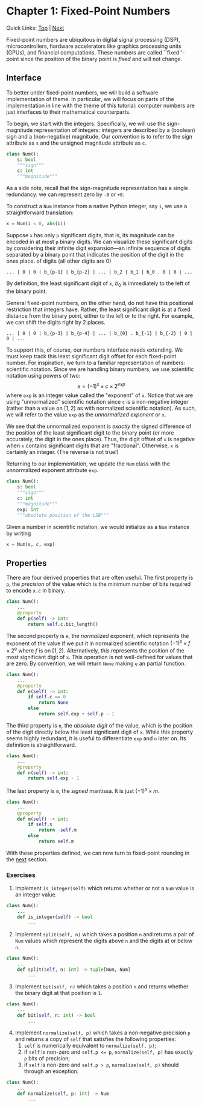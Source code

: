 # Chapter 1: Fixed-Point Numbers

Quick Links: [Top](../README.md) | [Next](02-fixed-round.md)

Fixed-point numbers are ubiquitous
  in digital signal processing (DSP), microcontrollers,
  hardware accelerators like graphics processing units (GPUs),
  and financial computations.
These numbers are called ``fixed''-point
  since the position of the binary point
  is _fixed_ and will not change.

## Interface

To better under fixed-point numbers,
  we will build a software implementation
  of theme.
In particular,
  we will focus on parts of the implementation
  in line with the theme of this tutorial:
  computer numbers are just interfaces to
  their mathematical counterparts.

To begin,
  we start with the integers.
Specifically,
  we will use the sign-magnitude representation
  of integers: integers are described by a (boolean) sign
  and a (non-negative) magnitude.
Our convention is to refer
  to the sign attribute as `s` and
  the unsigned magnitude attribute as `c`.
```python
class Num():
    s: bool
    """sign"""
    c: int
    """magnitude"""
```
As a side note,
  recall that the sign-magnitude representation
  has a single redundancy: we can represent
  zero by `-0` or `+0`.

To construct a `Num` instance from a native Python integer, say `i`,
  we use a straightforward translation:
```python
x = Num(i < 0, abs(i))
```
Suppose `x` has only `p` significant digits,
  that is, its magnitude can be encoded in
  at most `p` binary digits.
We can visualize these significant digits
  by considering their infinite digit expansion&mdash;an
  infinite sequence of digits separated by
  a binary point that indicates the position
  of the digit in the ones place.
  of digits (all other digits are 0)
```
... | 0 | 0 | b_{p-1} | b_{p-2} | ... | b_2 | b_1 | b_0 . 0 | 0 | ... 
```
By definition,
  the least significant digit of `x`,
  $b_0$ is immediately to the left of the binary point.

General fixed-point numbers,
  on the other hand, do not have this positional
  restriction that integers have.
Rather,
  the least significant digit is at a fixed
  distance from the binary point,
  either to the left or to the right.
For example,
  we can shift the digits right by 2 places.
```
... | 0 | 0 | b_{p-3} | b_{p-4} | ... | b_{0} . b_{-1} | b_{-2} | 0 | 0 | ... 
```

To support this, of course,
  our numbers interface needs extending.
We must keep track this least significant digit
  offset for each fixed-point number.
For inspiration,
  we turn to a familiar representation of numbers:
  scientific notation.
Since we are handling binary numbers,
  we use scientific notation using powers of two:
$$
x = (-1)^s \times c \times 2^{exp}
$$
where `exp` is an integer value called the "exponent" of `x`.
Notice that we are using
  "unnormalized" scientific notation
  since `c` is a non-negative integer
  (rather than a value on $[1, 2)$
  as with normalized scientific notation).
As such,
  we will refer to the value `exp`
  as the _unnormalized exponent_ or `x`.

We see that the unnormalized exponent
  is _exactly_ the signed difference of the
  position of the least significant digit to the binary point
  (or more accurately, the digit in the ones place).
Thus,
  the digit offset of `x` is negative
  when `x` contains significant digits
  that are "fractional".
Otherwise,
  `x` is certainly an integer.
(The reverse is not true!)

Returning to our implementation,
  we update the `Num` class with the unnormalized exponent
  attribute `exp`.
```python
class Num():
    s: bool
    """sign"""
    c: int
    """magnitude"""
    exp: int
    """absolute position of the LSB"""
```
Given a number in scientific notation,
  we would initialize as a `Num` instance by writing
```python
x = Num(s, c, exp)
```

## Properties

There are four derived properties
  that are often useful.
The first property is `p`,
  the _precision_ of the value
  which is the minimum number of bits
  required to encode `x.c` in binary.
```python
class Num():
    ...
    @property
    def p(self) -> int:
        return self.c.bit_length()
```
The second property is `e`,
  the _normalized_ exponent,
  which represents the exponent of the value
  if we put it in normalized scientific notation
  $(-1)^s \times f \times 2^{\text{e}}$ where $f$ is on $[1, 2)$.
Alternatively,
  this represents the position
  of the most significant digit of `x`.
This operation is not well-defined
  for values that are zero.
By convention,
  we will return `None` making `e`
  an partial function.
```python
class Num():
    ...
    @property
    def e(self) -> int:
        if self.c == 0
            return None
        else
            return self.exp + self.p - 1
```
The third property is `n`,
  the _absolute digit_ of the value,
  which is the position of the digit
  directly below the least significant digit of `x`.
While this property seems highly redundant,
  it is useful to differentiate `exp` and `n`
  later on.
Its definition is straightforward.
```python
class Num():
    ...
    @property
    def n(self) -> int:
        return self.exp - 1
```
The last property is `m`, the _signed_ mantissa.
It is just $(-1)^s \times m$.
```python
class Num():
    ...
    @property
    def m(self) -> int:
        if self.s
            return -self.m
        else
            return self.m
```
With these properties defined,
  we can now turn to fixed-point rounding
  in the [next](02-fixed-round.md) section.

### Exercises

1. Implement `is_integer(self)` which returns whether
  or not a `Num` value is an integer value.
```python
class Num():
    ...
    def is_integer(self) -> bool
        ...
```

2. Implement `split(self, n)` which takes a position `n`
  and returns a pair of `Num` values which
  represent the digits above `n` and the digits
  at or below `n`.
```python
class Num():
    ...
    def split(self, n: int) -> tuple[Num, Num]
        ...
```

3. Implement `bit(self, n)` which takes a position `n`
  and returns whether the binary digit at
  that position is `1`.
```python
class Num():
    ...
    def bit(self, n: int) -> bool
        ...
```

4. Implement `normalize(self, p)` which takes a non-negative precision `p`
  and returns a copy of `self` that satisfies the following properties:
    1. `self` is numerically equivalent to `normalize(self, p)`;
    2. if `self` is non-zero and `self.p <= p`,
      `normalize(self, p)` has exactly `p` bits of precision;
    3. if `self` is non-zero and `self.p > p`,
      `normalize(self, p)` should through an exception.
```python
class Num():
    ...
    def normalize(self, p: int) -> Num
        ...
```

